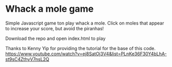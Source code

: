 # Whack a mole game

Simple Javascript game ton play whack a mole. 
Click on moles that appear to increase your score, but avoid the piranhas!

Download the repo and open index.html to play

Thanks to Kenny Yip for providing the tutorial for the base of this code.
https://www.youtube.com/watch?v=ej8SatOj3V4&list=PLnKe36F30Y4bLhA-st9sC4ZthyV7nsL2Q
